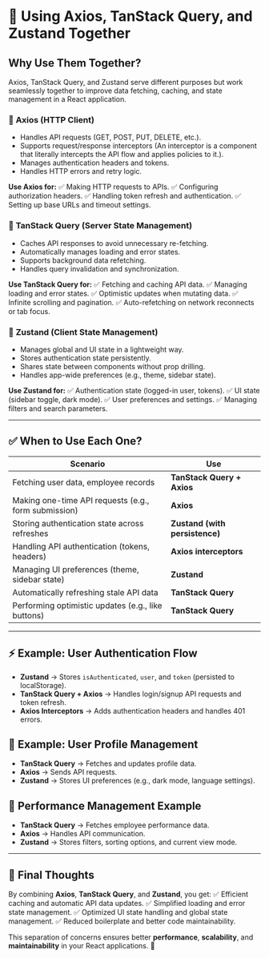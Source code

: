 # 🚀 Using Axios, TanStack Query, and Zustand Together

## Why Use Them Together?

Axios, TanStack Query, and Zustand serve different purposes but work seamlessly together to improve data fetching, caching, and state management in a React application.

### 🔹 **Axios (HTTP Client)**

- Handles API requests (GET, POST, PUT, DELETE, etc.).
- Supports request/response interceptors (An interceptor is a component that literally intercepts the API flow and applies policies to it.).
- Manages authentication headers and tokens.
- Handles HTTP errors and retry logic.

**Use Axios for:**
✅ Making HTTP requests to APIs.
✅ Configuring authorization headers.
✅ Handling token refresh and authentication.
✅ Setting up base URLs and timeout settings.

### 🔹 **TanStack Query (Server State Management)**

- Caches API responses to avoid unnecessary re-fetching.
- Automatically manages loading and error states.
- Supports background data refetching.
- Handles query invalidation and synchronization.

**Use TanStack Query for:**
✅ Fetching and caching API data.
✅ Managing loading and error states.
✅ Optimistic updates when mutating data.
✅ Infinite scrolling and pagination.
✅ Auto-refetching on network reconnects or tab focus.

### 🔹 **Zustand (Client State Management)**

- Manages global and UI state in a lightweight way.
- Stores authentication state persistently.
- Shares state between components without prop drilling.
- Handles app-wide preferences (e.g., theme, sidebar state).

**Use Zustand for:**
✅ Authentication state (logged-in user, tokens).
✅ UI state (sidebar toggle, dark mode).
✅ User preferences and settings.
✅ Managing filters and search parameters.

---

## ✅ **When to Use Each One?**

| Scenario                                             | Use                            |
| ---------------------------------------------------- | ------------------------------ |
| Fetching user data, employee records                 | **TanStack Query + Axios**     |
| Making one-time API requests (e.g., form submission) | **Axios**                      |
| Storing authentication state across refreshes        | **Zustand (with persistence)** |
| Handling API authentication (tokens, headers)        | **Axios interceptors**         |
| Managing UI preferences (theme, sidebar state)       | **Zustand**                    |
| Automatically refreshing stale API data              | **TanStack Query**             |
| Performing optimistic updates (e.g., like buttons)   | **TanStack Query**             |

---

## ⚡ **Example: User Authentication Flow**

- **Zustand** → Stores `isAuthenticated`, `user`, and `token` (persisted to localStorage).
- **TanStack Query + Axios** → Handles login/signup API requests and token refresh.
- **Axios Interceptors** → Adds authentication headers and handles 401 errors.

## 🎯 **Example: User Profile Management**

- **TanStack Query** → Fetches and updates profile data.
- **Axios** → Sends API requests.
- **Zustand** → Stores UI preferences (e.g., dark mode, language settings).

## 🚀 **Performance Management Example**

- **TanStack Query** → Fetches employee performance data.
- **Axios** → Handles API communication.
- **Zustand** → Stores filters, sorting options, and current view mode.

---

## 🎯 **Final Thoughts**

By combining **Axios**, **TanStack Query**, and **Zustand**, you get:
✅ Efficient caching and automatic API data updates.
✅ Simplified loading and error state management.
✅ Optimized UI state handling and global state management.
✅ Reduced boilerplate and better code maintainability.

This separation of concerns ensures better **performance**, **scalability**, and **maintainability** in your React applications. 🚀

